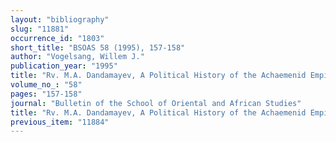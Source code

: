 ```yaml
---
layout: "bibliography"
slug: "11881"
occurrence_id: "1803"
short_title: "BSOAS 58 (1995), 157-158"
author: "Vogelsang, Willem J."
publication_year: "1995"
title: "Rv. M.A. Dandamayev, A Political History of the Achaemenid Empire (Leiden 1989)"
volume_no_: "58"
pages: "157-158"
journal: "Bulletin of the School of Oriental and African Studies"
title: "Rv. M.A. Dandamayev, A Political History of the Achaemenid Empire (Leiden 1989)"
previous_item: "11884"
---
```


